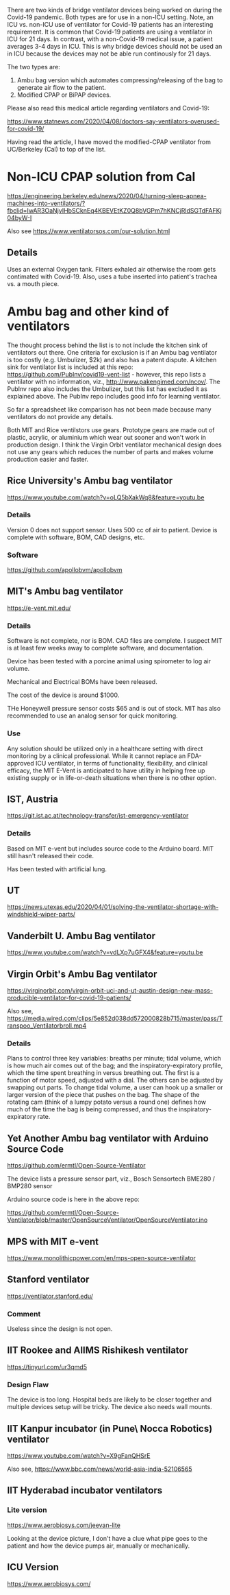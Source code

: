 There are two kinds of bridge ventilator devices being worked on during the Covid-19 pandemic. Both types are for use in a non-ICU setting.  Note, an ICU vs. non-ICU use of ventilator for Covid-19 patients has an interesting requirement.  It is common that Covid-19 patients are using a ventilator in ICU for 21 days.  In contrast, with a non-Covid-19 medical issue, a patient averages 3-4 days in ICU. This is why bridge devices should not be used an in ICU because the devices may not be able run continously for 21 days.   

The two types are:

1. Ambu bag version which automates compressing/releasing of the bag to generate air flow to the patient.
2. Modified CPAP or BiPAP devices.

Please also read this medical article regarding ventilators and Covid-19:  

https://www.statnews.com/2020/04/08/doctors-say-ventilators-overused-for-covid-19/

Having read the article, I have moved the modified-CPAP ventilator from UC/Berkeley (Cal) to top of the list.

# Non-ICU CPAP solution from Cal

https://engineering.berkeley.edu/news/2020/04/turning-sleep-apnea-machines-into-ventilators/?fbclid=IwAR3OaNjvIHbSCknEq4KBEVEtKZ0Q8bVGPm7hKNCjRldSGTdFAFKj04byW-I

Also see https://www.ventilatorsos.com/our-solution.html

## Details

Uses an external Oxygen tank. Filters exhaled air otherwise the room gets contimated with Covid-19.  Also, uses a tube inserted into patient's trachea vs. a mouth piece.

# Ambu bag and other kind of ventilators

The thought process behind the list is to not include the kitchen sink of ventilators out there.  One criteria for exclusion is if an Ambu bag ventilator is too costly (e.g. Umbulizer, $2k) and also has a patent dispute.  A kitchen sink for ventilator list is included at this repo: https://github.com/PubInv/covid19-vent-list - however, this repo lists a ventilator with no information, viz., http://www.pakengimed.com/ncov/.  The PubInv repo also includes the Umbulizer, but this list has excluded it as explained above.
The PubInv repo includes good info for learning ventilator.

So far a spreadsheet like comparison has not been made because many ventilators do not provide any details.  

Both MIT and Rice ventilstors use gears. Prototype gears are made out of plastic, acrylic, or aluminium which wear out sooner and won't work in production design.  I think the Virgin Orbit ventilator mechanical design does not use any gears which reduces the number of parts and makes volume production easier and faster.

## Rice University's Ambu bag ventilator

https://www.youtube.com/watch?v=oLQ5bXakWq8&feature=youtu.be

### Details
   Version 0 does not support sensor.  Uses 500 cc of air to patient.
   Device is complete with software, BOM, CAD designs, etc.
   
### Software

https://github.com/apollobvm/apollobvm


## MIT's Ambu bag ventilator

https://e-vent.mit.edu/

### Details
   Software is not complete, nor is BOM.  CAD files are complete.
   I suspect MIT is at least few weeks away to complete software,
   and documentation.
   
   Device has been tested with a porcine animal using spirometer to log air volume.
   
   Mechanical and Electrical BOMs have been released.
   
   The cost of the device is around $1000.
   
   THe Honeywell pressure sensor costs $65 and is out of stock.  MIT has also recommended to use an analog sensor for quick monitoring.

### Use

Any solution should be utilized only in a healthcare setting with direct monitoring by a clinical professional. While it cannot replace an FDA-approved ICU ventilator, in terms of functionality, flexibility, and clinical efficacy, the MIT E-Vent is anticipated to have utility in helping free up existing supply or in life-or-death situations when there is no other option.

## IST, Austria

https://git.ist.ac.at/technology-transfer/ist-emergency-ventilator

### Details

Based on MIT e-vent but includes source code to the Arduino board.  MIT still hasn't released their code.

Has been tested with artificial lung.

## UT 

https://news.utexas.edu/2020/04/01/solving-the-ventilator-shortage-with-windshield-wiper-parts/


## Vanderbilt U. Ambu Bag ventilator

https://www.youtube.com/watch?v=vdLXp7uGFX4&feature=youtu.be

## Virgin Orbit's Ambu Bag ventilator

https://virginorbit.com/virgin-orbit-uci-and-ut-austin-design-new-mass-producible-ventilator-for-covid-19-patients/

Also see, https://media.wired.com/clips/5e852d038dd572000828b715/master/pass/Transpoo_Ventilatorbroll.mp4

### Details

Plans to control three key variables: breaths per minute; tidal volume, which is how much air comes out of the bag; and the inspiratory-expiratory profile, which the time spent breathing in versus breathing out. The first is a function of motor speed, adjusted with a dial. The others can be adjusted by swapping out parts. To change tidal volume, a user can hook up a smaller or larger version of the piece that pushes on the bag. The shape of the rotating cam (think of a lumpy potato versus a round one) defines how much of the time the bag is being compressed, and thus the inspiratory-expiratory rate.

## Yet Another Ambu bag ventilator with Arduino Source Code

https://github.com/ermtl/Open-Source-Ventilator

The device lists a pressure sensor part, viz., Bosch Sensortech BME280 / BMP280 sensor

Arduino source code is here in the above repo:

https://github.com/ermtl/Open-Source-Ventilator/blob/master/OpenSourceVentilator/OpenSourceVentilator.ino


## MPS with MIT e-vent

https://www.monolithicpower.com/en/mps-open-source-ventilator


## Stanford ventilator

https://ventilator.stanford.edu/

### Comment

Useless since the design is not open.

## IIT Rookee and AIIMS Rishikesh ventilator

https://tinyurl.com/ur3qmd5

### Design Flaw

The device is too long.  Hospital beds are likely to be closer together and multiple devices setup will be tricky.  The device also needs wall mounts.

## IIT Kanpur incubator \(in Pune\ Nocca Robotics) ventilator

https://www.youtube.com/watch?v=X9gFanQHSrE

Also see, https://www.bbc.com/news/world-asia-india-52106565

## IIT Hyderabad incubator ventilators

### Lite version

https://www.aerobiosys.com/jeevan-lite

Looking at the device picture, I don't have a clue what pipe goes to the patient and how the device pumps air, manually or mechanically.

## ICU Version

https://www.aerobiosys.com/




